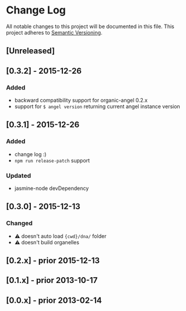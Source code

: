 # Change Log
All notable changes to this project will be documented in this file.
This project adheres to [Semantic Versioning](http://semver.org/).

## [Unreleased]

## [0.3.2] - 2015-12-26
### Added
- backward compatibility support for organic-angel 0.2.x
- support for `$ angel version` returning current angel instance version

## [0.3.1] - 2015-12-26
### Added
- change log :)
- `npm run release-patch` support

### Updated
- jasmine-node devDependency

## [0.3.0] - 2015-12-13
### Changed
- :warning: doesn't auto load `{cwd}/dna/` folder
- :warning: doesn't build organelles

## [0.2.x] - prior 2015-12-13

## [0.1.x] - prior 2013-10-17

## [0.0.x] - prior 2013-02-14

